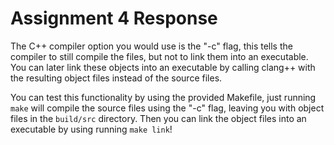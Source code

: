 # Assignment 4 Response

The C++ compiler option you would use is the "-c" flag, this tells the compiler to still compile the files, but not to link them into an executable. You can later link these objects into an executable by calling clang++ with the resulting object files instead of the source files.

You can test this functionality by using the provided Makefile, just running `make` will compile the source files using the "-c" flag, leaving you with object files in the `build/src` directory. Then you can link the object files into an executable by using running `make link`!
